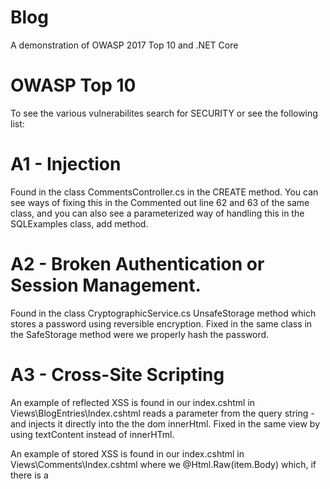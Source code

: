 # Blog
A demonstration of OWASP 2017 Top 10 and .NET Core

# OWASP Top 10
To see the various vulnerabilites search for SECURITY or see the following list:

# A1 - Injection
Found in the class CommentsController.cs in the CREATE method. You can see ways of fixing this in the Commented out line 62 and 63
of the same class, and you can also see a parameterized way of handling this in the SQLExamples class, add method.

# A2 - Broken Authentication or Session Management.
Found in the class CryptographicService.cs UnsafeStorage method which stores a password using reversible encryption. Fixed in the same class
in the SafeStorage method were we properly hash the password.

# A3 - Cross-Site Scripting
An example of reflected XSS is found in our index.cshtml in Views\BlogEntries\Index.cshtml reads a parameter from the query string - and injects it directly into the the dom innerHtml. Fixed in the same view by using textContent instead of innerHTml.

An example of stored XSS is found in our index.cshtml in Views\Comments\Index.cshtml where we @Html.Raw(item.Body) which, if there is a <script> 
tag embedded into the comment will load every time.

# A4 - Broken Access Control.
Our add Blog Entries method in BlogController doesn't require any authorization to post to it. We cna fix this by adding an
[authorize] attribute.

# A5 - Security Misconfiguration.
In Startup.cs there are two opportunities for us to setup error handling incorrectly, leaking stack traces to our users.  The first is in the Configure method
in which the useDeveloperErrorPage is set improperly. Also in that same method if the build is incorrect configured as "Developer" then the environment
won't be set correctly, also leaking errors.

# A6 - Sensitive Data Exposure.
In our UserController.cs our create method helpfully is logging the fact that we are creating a user and calling ToString() on that user (Model\User.cs).  In our user class, we overrode ToString and wrote out every property helpfully formatted. Unfortunately, that causes the password to also be exposed as a 
string to our logger.

Fixed in the safeToString method in user by properly not sending the password in the return value.

# A7 - Insufficient Attack Protection.
Our methods are simply rejecting invalid input in our controllers by using ModelState.IsValid checks and then just returning BadRequest. To properly
prevent attackers from keep attacking we can add (for example) a max bad request filter on a per action level. Once a limit is reached all requests will be dumped. This simple filter is implemented in the Filters\BadRequestFilter.cs

# A8 - Cross-Site Request Forgery
Our users controller Edit method doesn't have [ValidateAntiForgeryToken] marked, making it vulnerable to a CSRF attack. This is fixed in all other
methods on any of the other actions where [ValidateAntiForgeryToken] is present.

# A9 - Using Components with Known Vulnerabilities
No direct example in code.

# A10 - Underprotected APIs
Our login method has no rate limiter. To fix this, look at the RateLimiter.cs in \RateLimiter which adds the ability to throttle connections
for a specific user. 
